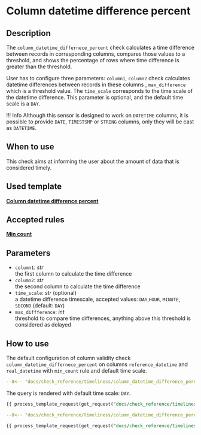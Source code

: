 # Column datetime difference percent
## Description
The `column_datetime_differnece_percent` check calculates a time difference between records in corresponding columns,
compares those values to a threshold, and shows the percentage of rows where time difference is greater than the 
threshold.

User has to configure three parameters: `column1`, `column2` check calculates datetime differences between records
in these columns , `max_difference` which is a threshold value. The `time_scale` corresponds to the time scale of the 
datetime difference. This parameter is optional, and the default time scale is a `DAY`.

!!! Info
    Although this sensor is designed to work on `DATETIME` columns, it is possible to provide `DATE`, `TIMESTSMP` or 
    `STRING` columns, only they will be cast as `DATETIME`.

## When to use

This check aims at informing the user about the amount of data that is considered timely.

## Used template

[__Column datetime difference percent__](/sensor_reference/timeliness/column_datetime_difference_percent/column_datetime_difference_percent/)

## Accepted rules

[__Min count__](/rule_reference/comparison/min_count/)

## Parameters

- `column1`: _str_
  <br/>the first column to calculate the time difference
- `column2`: _str_
  <br/>the second column to calculate the time difference
- `time_scale`: _str_ (optional)
  <br/>a datetime difference timescale, accepted values: `DAY`,`HOUR`, `MINUTE`, `SECOND` (default: `DAY`)
- `max_diffference`: _int_
  <br/> threshold to compare time differences, anything above this threshold is considered as delayed

## How to use

The default configuration of column validity check `column_datetime_differnece_percent` on columns `reference_datetime`
and `real_datetime` with `min_count` rule and default time scale.

```yaml hl_lines="11-25" linenums="1"
--8<-- "docs/check_reference/timeliness/column_datetime_difference_percent/yamls/default.yml"
```
The query is rendered with default time scale: `DAY`.
```SQL
{{ process_template_request(get_request("docs/check_reference/timeliness/column_datetime_difference_percent/requests/default.json")) }}
```

```yaml hl_lines="11-26" linenums="1"
--8<-- "docs/check_reference/timeliness/column_datetime_difference_percent/yamls/time_scale_hour.yml"
```

```SQL
{{ process_template_request(get_request("docs/check_reference/timeliness/column_datetime_difference_percent/requests/time_scale_hour.json")) }}
```